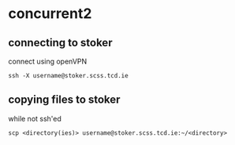 # concurrent2

## connecting to stoker
connect using openVPN

`ssh -X username@stoker.scss.tcd.ie`

## copying files to stoker
while not ssh'ed

`scp <directory(ies)> username@stoker.scss.tcd.ie:~/<directory>`
